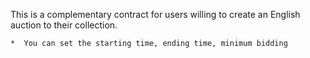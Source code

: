 This is a complementary contract for users willing to create an English auction to their collection.
  
    *  You can set the starting time, ending time, minimum bidding




